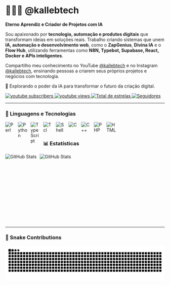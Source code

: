 # 👩🏻‍💻 @kallebtech

**Eterno Aprendiz e Criador de Projetos com IA**

Sou apaixonado por **tecnologia, automação e produtos digitais** que transformam ideias em soluções reais. Trabalho criando sistemas que unem **IA, automação e desenvolvimento web**, como o **ZapGenius**, **Divina IA** e o **Flow Hub**, utilizando ferramentas como **N8N, Typebot, Supabase, React, Docker e APIs inteligentes**.

Compartilho meu conhecimento no YouTube [@kallebtech](https://www.youtube.com/@kallebtech) e no Instagram [@kallebtech](https://www.instagram.com/kallebtech/), ensinando pessoas a criarem seus próprios projetos e negócios com tecnologia.

🚀 Explorando o poder da IA para transformar o futuro da criação digital.


<p align="left">
    <a href="https://www.youtube.com/@kallebtech?sub_confirmation=1">
        <img 
            alt="youtube subscribers" 
            title="Inscreva-se no meu canal" 
            src="https://custom-icon-badges.demolab.com/youtube/channel/subscribers/UC5bIPMc297xWkxlPqkWMStA?color=%23E05D44&label=Inscreva-se&logo=video&logoColor=white&style=for-the-badge&labelColor=CE4630"
        />
    </a>
    <a href="https://www.youtube.com/@kallebtech">
        <img 
            alt="youtube views" 
            title="Vizualizações no YouTube" 
            src="https://custom-icon-badges.demolab.com/youtube/channel/views/UC5bIPMc297xWkxlPqkWMStA?color=%23E1AD0E&logo=eye&logoColor=white&style=for-the-badge&labelColor=C79600"
        />
    </a> 
    <a href="https://github.comcartelgeek?tab=repositories&sort=stargazers">
        <img 
            alt="Total de estrelas" 
            title="Total de estrelas GitHub" 
            src="https://custom-icon-badges.demolab.com/github/stars/cartelgeek?color=55960c&style=for-the-badge&labelColor=488207&logo=star&label=estrelas"
        />
    </a>
    <a href="https://github.com/cartelgeek?tab=followers">
        <img 
            alt="Seguidores" 
            title="Me siga no GitHub" 
            src="https://custom-icon-badges.demolab.com/github/followers/cartelgeek?color=236ad3&labelColor=1155ba&style=for-the-badge&logo=github&label=Seguidores&logoColor=white"
        />
    </a>
</p>

---

### 🤖 Linguagens e Tecnologias

<img 
    align="left" 
    alt="Perl"
    title="Perl" 
    width="30px" 
    style="padding-right: 10px;" 
    src="https://cdn.jsdelivr.net/gh/devicons/devicon@latest/icons/perl/perl-original.svg" 
/>
<img 
    align="left" 
    alt="Python" 
    title="Python"
    width="30px" 
    style="padding-right: 10px;" 
    src="https://cdn.jsdelivr.net/gh/devicons/devicon@latest/icons/python/python-original.svg" 
/>
<img 
    align="left" 
    alt="TypeScript"
    title="TypeScript" 
    width="30px" 
    style="padding-right: 10px;" 
    src="https://cdn.jsdelivr.net/gh/devicons/devicon@latest/icons/typescript/typescript-original.svg" 
/>
<img 
    align="left" 
    alt="Tcl"
    title="Tcl" 
    width="30px" 
    style="padding-right: 10px;" 
    src="https://www.vectorlogo.zone/logos/tcl/tcl-icon.svg" 
/>
<img 
    align="left" 
    alt="Shell" 
    title="Shell"
    width="30px" 
    style="padding-right: 10px;" 
    src="https://cdn.jsdelivr.net/gh/devicons/devicon@latest/icons/bash/bash-original.svg" 
/>
<img 
    align="left" 
    alt="C"
    title="C" 
    width="30px" 
    style="padding-right: 10px;" 
    src="https://cdn.jsdelivr.net/gh/devicons/devicon@latest/icons/c/c-original.svg" 
/>
<img 
    align="left" 
    alt="C++" 
    title="C++"
    width="30px" 
    style="padding-right: 10px;" 
    src="https://cdn.jsdelivr.net/gh/devicons/devicon@latest/icons/cplusplus/cplusplus-original.svg" 
/>
<img 
    align="left" 
    alt="PHP" 
    title="PHP"
    width="30px" 
    style="padding-right: 10px;" 
    src="https://cdn.jsdelivr.net/gh/devicons/devicon@latest/icons/php/php-original.svg" 
/>
<img 
    align="left" 
    alt="HTML"
    title="HTML" 
    width="30px" 
    style="padding-right: 10px;" 
    src="https://cdn.jsdelivr.net/gh/devicons/devicon@latest/icons/html5/html5-original.svg" 
/>

<br/>
<br/>

### 📊 Estatísticas

<p>
  <img 
    align="left" 
    alt="GitHub Stats" 
    height="200" 
    style="padding-right: 10px;" 
    src="https://github-readme-stats.vercel.app/api?username=cartelgeek&show_icons=true&theme=tokyonight&include_all_commits=true&locale=pt-br" 
  />

<img 
      align="left" 
      alt="GitHub Stats" 
      height="200" 
      src="https://github-readme-stats.vercel.app/api/top-langs/?username=cartelgeek&theme=tokyonight&layout=compact&custom_title=Tecnologias&langs_count=9" 
  />

</p>
<br clear="both"/>

<br>

---

### 🐍 Snake Contributions

<picture>
  <source media="(prefers-color-scheme: dark)" srcset="https://raw.githubusercontent.com/cartelgeek/cartelgeek/output/github-snake-dark.svg" />
  <source media="(prefers-color-scheme: light)" srcset="https://raw.githubusercontent.com/cartelgeek/cartelgeek/output/github-snake.svg" />
  <img alt="github-snake" src="https://raw.githubusercontent.com/cartelgeek/cartelgeek/output/github-snake.svg" />
</picture>


